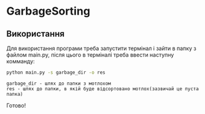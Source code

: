 # GarbageSorting
 
## Використання
Для використання програми треба запустити термінал і зайти в папку з файлом main.py, після цього в терміналі треба ввести наступну комманду:
```bash
python main.py -s garbage_dir -o res
```
    garbage_dir - шлях до папки з мотлохом
    res - шлях до папки, в якій буде відсортовано мотлох(зазвичай це пуста папка) 

Готово!